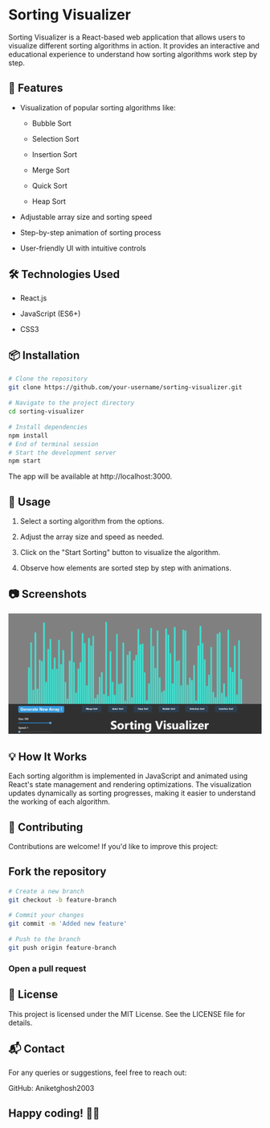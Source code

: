 # Sorting Visualizer 

Sorting Visualizer is a React-based web application that allows users to visualize different sorting algorithms in action. It provides an interactive and educational experience to understand how sorting algorithms work step by step.

## 🚀 Features

- Visualization of popular sorting algorithms like:

    - Bubble Sort

    - Selection Sort

    - Insertion Sort

    - Merge Sort

    - Quick Sort

    - Heap Sort

- Adjustable array size and sorting speed

- Step-by-step animation of sorting process

- User-friendly UI with intuitive controls

## 🛠️ Technologies Used

- React.js

- JavaScript (ES6+)

- CSS3

## 📦 Installation

 ```bash
# Clone the repository
git clone https://github.com/your-username/sorting-visualizer.git
```

 ```bash
# Navigate to the project directory
cd sorting-visualizer
```

 ```bash
# Install dependencies
npm install
# End of terminal session
# Start the development server
npm start
```

The app will be available at http://localhost:3000.

## 📌 Usage

1. Select a sorting algorithm from the options.

2. Adjust the array size and speed as needed.

3. Click on the "Start Sorting" button to visualize the algorithm.

4. Observe how elements are sorted step by step with animations.

## 📷 Screenshots

![Sorting Visualizer](sorting-visualizer/public/projectscreenshot.png)

## 💡 How It Works

Each sorting algorithm is implemented in JavaScript and animated using React's state management and rendering optimizations. The visualization updates dynamically as sorting progresses, making it easier to understand the working of each algorithm.

## 🤝 Contributing

Contributions are welcome! If you'd like to improve this project:

 
## Fork the repository

 ```bash
# Create a new branch
git checkout -b feature-branch
```

 ```bash
# Commit your changes
git commit -m 'Added new feature'
```

 ```bash
# Push to the branch
git push origin feature-branch
```

### Open a pull request

## 📜 License

This project is licensed under the MIT License. See the LICENSE file for details.

## 📬 Contact

For any queries or suggestions, feel free to reach out:

GitHub: Aniketghosh2003

## Happy coding! 🎨🚀

